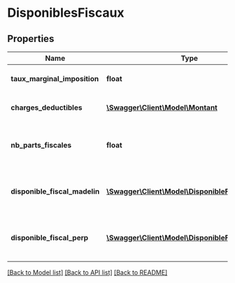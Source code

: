 # DisponiblesFiscaux

## Properties
Name | Type | Description | Notes
------------ | ------------- | ------------- | -------------
**taux_marginal_imposition** | **float** | TMI du foyer exprim\u00E9 en centi\u00E8me | [optional] 
**charges_deductibles** | [**\Swagger\Client\Model\Montant**](Montant.md) | charges d\u00E9ductibles du foyer | [optional] 
**nb_parts_fiscales** | **float** | nombre de parts fiscales servant \u00E0 determination TMI | [optional] 
**disponible_fiscal_madelin** | [**\Swagger\Client\Model\DisponibleFiscalMadelin**](DisponibleFiscalMadelin.md) | contient les informations li\u00E9es au disponible fiscal MADELIN | [optional] 
**disponible_fiscal_perp** | [**\Swagger\Client\Model\DisponibleFiscalPERP**](DisponibleFiscalPERP.md) | contient les informations li\u00E9es au disponible fiscal PERP | [optional] 

[[Back to Model list]](../README.md#documentation-for-models) [[Back to API list]](../README.md#documentation-for-api-endpoints) [[Back to README]](../README.md)


